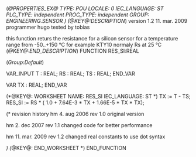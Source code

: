 (*@PROPERTIES_EX@
TYPE: POU
LOCALE: 0
IEC_LANGUAGE: ST
PLC_TYPE: independent
PROC_TYPE: independent
GROUP: ENGINEERING.SENSOR
*)
(*@KEY@:DESCRIPTION*)
version 1.2	11. mar. 2009
programmer 	hugo
tested by	tobias

this function returs the resistance for a silicon sensor for a temperature range from -50..+150 °C
for example KTY10 normaly Rs at 25 °C
(*@KEY@:END_DESCRIPTION*)
FUNCTION RES_SI:REAL

(*Group:Default*)


VAR_INPUT
	T :	REAL;
	RS :	REAL;
	TS :	REAL;
END_VAR


VAR
	TX :	REAL;
END_VAR


(*@KEY@: WORKSHEET
NAME: RES_SI
IEC_LANGUAGE: ST
*)
TX := T - TS;
RES_SI := RS * ( 1.0 + 7.64E-3 * TX + 1.66E-5 * TX * TX);

(* revision history
hm	4. aug 2006	rev 1.0
	original version

hm	2. dec 2007	rev 1.1
	changed code for better performance

hm	11. mar. 2009	rev 1.2
	changed real constants to use dot syntax

*)
(*@KEY@: END_WORKSHEET *)
END_FUNCTION
